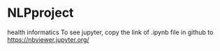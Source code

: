 # NLPproject
health informatics
To see jupyter, copy the link of .ipynb file in github to https://nbviewer.jupyter.org/
